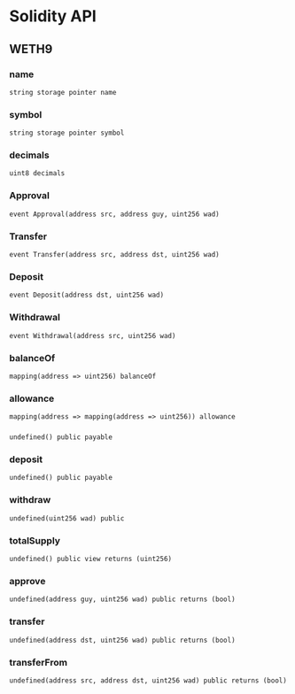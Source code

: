 # Solidity API

## WETH9

### name

```solidity
string storage pointer name
```

### symbol

```solidity
string storage pointer symbol
```

### decimals

```solidity
uint8 decimals
```

### Approval

```solidity
event Approval(address src, address guy, uint256 wad)
```

### Transfer

```solidity
event Transfer(address src, address dst, uint256 wad)
```

### Deposit

```solidity
event Deposit(address dst, uint256 wad)
```

### Withdrawal

```solidity
event Withdrawal(address src, uint256 wad)
```

### balanceOf

```solidity
mapping(address => uint256) balanceOf
```

### allowance

```solidity
mapping(address => mapping(address => uint256)) allowance
```

### 

```solidity
undefined() public payable
```

### deposit

```solidity
undefined() public payable
```

### withdraw

```solidity
undefined(uint256 wad) public
```

### totalSupply

```solidity
undefined() public view returns (uint256)
```

### approve

```solidity
undefined(address guy, uint256 wad) public returns (bool)
```

### transfer

```solidity
undefined(address dst, uint256 wad) public returns (bool)
```

### transferFrom

```solidity
undefined(address src, address dst, uint256 wad) public returns (bool)
```

